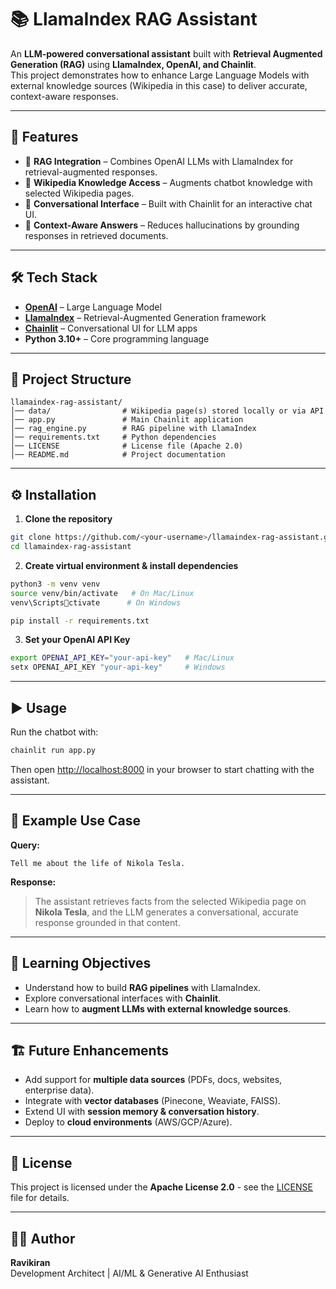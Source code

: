 # 📚 LlamaIndex RAG Assistant

An **LLM-powered conversational assistant** built with **Retrieval Augmented Generation (RAG)** using **LlamaIndex, OpenAI, and Chainlit**.  
This project demonstrates how to enhance Large Language Models with external knowledge sources (Wikipedia in this case) to deliver accurate, context-aware responses.

---

## 🚀 Features
- 🔎 **RAG Integration** – Combines OpenAI LLMs with LlamaIndex for retrieval-augmented responses.  
- 📖 **Wikipedia Knowledge Access** – Augments chatbot knowledge with selected Wikipedia pages.  
- 💬 **Conversational Interface** – Built with Chainlit for an interactive chat UI.  
- 🧠 **Context-Aware Answers** – Reduces hallucinations by grounding responses in retrieved documents.  

---

## 🛠️ Tech Stack
- **[OpenAI](https://platform.openai.com/)** – Large Language Model  
- **[LlamaIndex](https://www.llamaindex.ai/)** – Retrieval-Augmented Generation framework  
- **[Chainlit](https://docs.chainlit.io/)** – Conversational UI for LLM apps  
- **Python 3.10+** – Core programming language  

---

## 📂 Project Structure
```
llamaindex-rag-assistant/
│── data/                # Wikipedia page(s) stored locally or via API
│── app.py               # Main Chainlit application
│── rag_engine.py        # RAG pipeline with LlamaIndex
│── requirements.txt     # Python dependencies
│── LICENSE              # License file (Apache 2.0)
│── README.md            # Project documentation
```

---

## ⚙️ Installation

1. **Clone the repository**  
```bash
git clone https://github.com/<your-username>/llamaindex-rag-assistant.git
cd llamaindex-rag-assistant
```

2. **Create virtual environment & install dependencies**  
```bash
python3 -m venv venv
source venv/bin/activate   # On Mac/Linux
venv\Scriptsctivate      # On Windows

pip install -r requirements.txt
```

3. **Set your OpenAI API Key**  
```bash
export OPENAI_API_KEY="your-api-key"   # Mac/Linux
setx OPENAI_API_KEY "your-api-key"     # Windows
```

---

## ▶️ Usage

Run the chatbot with:
```bash
chainlit run app.py
```

Then open [http://localhost:8000](http://localhost:8000) in your browser to start chatting with the assistant.

---

## 📖 Example Use Case
**Query:**  
```
Tell me about the life of Nikola Tesla.
```

**Response:**  
> The assistant retrieves facts from the selected Wikipedia page on **Nikola Tesla**, and the LLM generates a conversational, accurate response grounded in that content.

---

## 🎯 Learning Objectives
- Understand how to build **RAG pipelines** with LlamaIndex.  
- Explore conversational interfaces with **Chainlit**.  
- Learn how to **augment LLMs with external knowledge sources**.  

---

## 🏗️ Future Enhancements
- Add support for **multiple data sources** (PDFs, docs, websites, enterprise data).  
- Integrate with **vector databases** (Pinecone, Weaviate, FAISS).  
- Extend UI with **session memory & conversation history**.  
- Deploy to **cloud environments** (AWS/GCP/Azure).  

---

## 📜 License
This project is licensed under the **Apache License 2.0** - see the [LICENSE](./LICENSE) file for details.

---

## 👨‍💻 Author
**Ravikiran**  
Development Architect | AI/ML & Generative AI Enthusiast  
